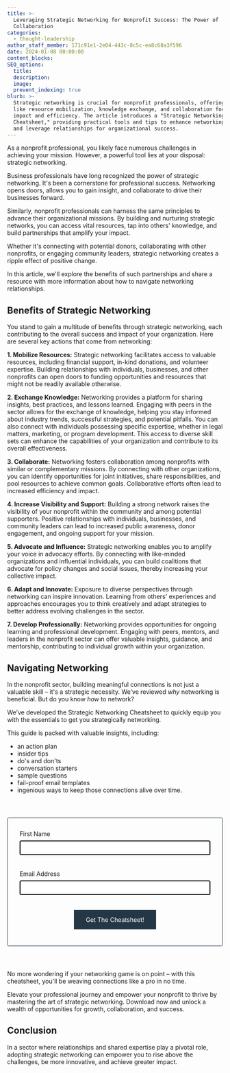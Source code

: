 ```yaml
---
title: >-
  Leveraging Strategic Networking for Nonprofit Success: The Power of
  Collaboration
categories:
  - thought-leadership
author_staff_member: 171c91e1-2e04-443c-8c5c-ea8c68a3f596
date: 2024-01-08 00:00:00
content_blocks:
SEO_options:
  title:
  description:
  image:
  prevent_indexing: true
blurb: >-
  Strategic networking is crucial for nonprofit professionals, offering benefits
  like resource mobilization, knowledge exchange, and collaboration for greater
  impact and efficiency. The article introduces a "Strategic Networking
  Cheatsheet," providing practical tools and tips to enhance networking skills
  and leverage relationships for organizational success.
---
```

As a nonprofit professional, you likely face numerous challenges in achieving your mission. However, a powerful tool lies at your disposal: strategic networking.&nbsp;

​​Business professionals have long recognized the power of strategic networking. It's been a cornerstone for professional success. Networking opens doors, allows you to gain insight, and collaborate to drive their businesses forward.&nbsp;

Similarly, nonprofit professionals can harness the same principles to advance their organizational missions. By building and nurturing strategic networks, you can access vital resources, tap into others' knowledge, and build partnerships that amplify your impact.&nbsp;

Whether it's connecting with potential donors, collaborating with other nonprofits, or engaging community leaders, strategic networking creates a ripple effect of positive change.&nbsp;

In this article, we'll explore the benefits of such partnerships and share a resource with more information about how to navigate networking relationships.

## **Benefits of Strategic Networking**

You stand to gain a multitude of benefits through strategic networking, each contributing to the overall success and impact of your organization. Here are several key actions that come from networking:

**1\. Mobilize Resources:** Strategic networking facilitates access to valuable resources, including financial support, in-kind donations, and volunteer expertise. Building relationships with individuals, businesses, and other nonprofits can open doors to funding opportunities and resources that might not be readily available otherwise.

**2\. Exchange Knowledge:** Networking provides a platform for sharing insights, best practices, and lessons learned. Engaging with peers in the sector allows for the exchange of knowledge, helping you stay informed about industry trends, successful strategies, and potential pitfalls. You can also connect with individuals possessing specific expertise, whether in legal matters, marketing, or program development. This access to diverse skill sets can enhance the capabilities of your organization and contribute to its overall effectiveness.

**3\. Collaborate:** Networking fosters collaboration among nonprofits with similar or complementary missions. By connecting with other organizations, you can identify opportunities for joint initiatives, share responsibilities, and pool resources to achieve common goals. Collaborative efforts often lead to increased efficiency and impact.

**4\. Increase Visibility and Support:** Building a strong network raises the visibility of your nonprofit within the community and among potential supporters. Positive relationships with individuals, businesses, and community leaders can lead to increased public awareness, donor engagement, and ongoing support for your mission.

**5\. Advocate and Influence:** Strategic networking enables you to amplify your voice in advocacy efforts. By connecting with like-minded organizations and influential individuals, you can build coalitions that advocate for policy changes and social issues, thereby increasing your collective impact.

**6\. Adapt and Innovate:** Exposure to diverse perspectives through networking can inspire innovation. Learning from others' experiences and approaches encourages you to think creatively and adapt strategies to better address evolving challenges in the sector.

**7\. Develop Professionally:** Networking provides opportunities for ongoing learning and professional development. Engaging with peers, mentors, and leaders in the nonprofit sector can offer valuable insights, guidance, and mentorship, contributing to individual growth within your organization.

## **Navigating Networking**

In the nonprofit sector, building meaningful connections is not just a valuable skill – it's a strategic necessity. We’ve reviewed *why* networking is beneficial. But do you know *how* to network?

We’ve developed the Strategic Networking Cheatsheet to quickly equip you with the essentials to get you strategically networking.

This guide is packed with valuable insights, including:

* an action plan
* insider tips
* do's and don'ts
* conversation starters
* sample questions
* fail-proof email templates
* ingenious ways to keep those connections alive over time.

<style>
  form {
    border: 1px solid #243746;
    border-radius: 0.25em;
    padding: 2em;
    margin: 4em 0em;
  }

  label {
    width: 100%;
    font-size: var(--content-font-size);
  }

  textarea, input[type=text] {
    font-size: var(--content-font-size);
    padding: 0.5em;
    margin-top: 0.5em;
    margin-bottom: 1.5em;
    border: 2px solid black;
    border-radius: 4px;
    width: 100%;
  }

  input[type=submit] {
    display: block;
    background-color: #243746;
    border: none;
    color: white;
    font-size: calc(var(--content-font-size) * 1.25);
    font-family: var(--headings-fonts);
    padding: 1em 2em;
    margin: 10px auto;
  }
</style>

<form method="post" action="/form-success" data-type="async-form">
  <label>First Name</label>
  <input type="text" name="first_name" required><!-- first_name - required -->

  <label>Email Address</label>
  <input type="text" name="email" required><!-- email - required -->

  <input type="hidden" name="_subject" value="Strategic Networking Cheatsheet">

  <input type="hidden" name="inbox_key" value="zapier-inbox"><!-- required -->
  <input type="hidden" name="_to" value="ricky@missionmet.com"><!-- _to - send the full content to - strongly recommended -->

  <input type="text" name="_gotcha" style="display: none;"><!-- poor man's captcha - required -->

  <input type="hidden" name="_add_to_sendgrid_list" value="Strategic Networking Cheatsheet"><!-- _to - send the full content to - strongly recommended -->
  <input type="hidden" name="_success_message" value="Thank you! Check your email for the cheatsheet!"> <!-- optional - there are sensible defaults -->
  <input type="hidden" name="_failure_message" value="I'm sorry, but something didn't work. Can you refresh and try again?"> <!-- optional - there are sensible defaults -->

  <input type="submit" value="Get The Cheatsheet!">
</form>

No more wondering if your networking game is on point – with this cheatsheet, you'll be weaving connections like a pro in no time.

Elevate your professional journey and empower your nonprofit to thrive by mastering the art of strategic networking. Download now and unlock a wealth of opportunities for growth, collaboration, and success.

## **Conclusion**

In a sector where relationships and shared expertise play a pivotal role, adopting strategic networking can empower you to rise above the challenges, be more innovative, and achieve greater impact.